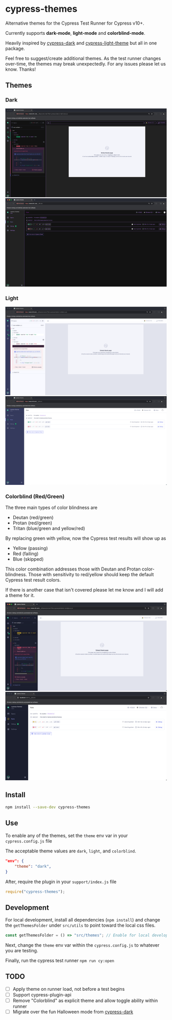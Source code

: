 # cypress-themes

Alternative themes for the Cypress Test Runner for Cypress v10+.

Currently supports **dark-mode**, **light-mode** and **colorblind-mode**.

Heavily inspired by [cypress-dark](https://github.com/bahmutov/cypress-dark) and [cypress-light-theme](https://github.com/marktnoonan/cypress-light-theme) but all in one package.

Feel free to suggest/create additional themes.
As the test runner changes over-time, the themes may break unexpectedly. For any issues please let us know. Thanks!

## Themes

### Dark
![](images/dark-test.png)
![](images/dark-runs.png)

### Light
![](images/light-test.png)
![](images/light-runs.png)

### Colorblind (Red/Green)

The three main types of color blindness are
- Deutan (red/green)
- Protan (red/green)
- Tritan (blue/green and yellow/red)

By replacing green with yellow, now the Cypress test results will show up as
- Yellow (passing)
- Red (failing)
- Blue (skipped)

This color combination addresses those with Deutan and Protan color-blindness. 
Those with sensitivity to red/yellow should keep the default Cypress test result colors.

If there is another case that isn't covered please let me know and I will add a theme for it. 

![](images/colorblind-test.png)
![](images/colorblind-runs.png)

## Install
```bash
npm install --save-dev cypress-themes
```

## Use
To enable any of the themes, set the `theme` env var in your `cypress.config.js` file

The acceptable theme values are `dark`, `light`, and `colorblind`.

```json
"env": {
    "theme": "dark",
}
```

After, require the plugin in your `support/index.js` file

```javascript
require("cypress-themes");
```

## Development
For local development, install all dependencies (`npm install`) and change the `getThemesFolder` under `src/utils` to point toward the local css files.

```javascript
const getThemesFolder = () => "src/themes"; // Enable for local development
```

Next, change the `theme` env var within the `cypress.config.js` to whatever you are testing.

Finally, run the cypress test runner `npm run cy:open`

## TODO 
- [ ] Apply theme on runner load, not before a test begins
- [ ] Support cypress-plugin-api
- [ ] Remove "Colorblind" as explicit theme and allow toggle ability within runner
- [ ] Migrate over the fun Halloween mode from [cypress-dark](https://github.com/bahmutov/cypress-dark)
